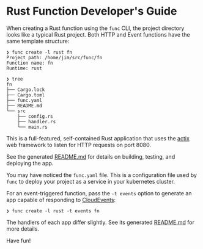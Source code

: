 # Rust Function Developer's Guide

When creating a Rust function using the `func` CLI, the project
directory looks like a typical Rust project. Both HTTP and Event
functions have the same template structure:

```
❯ func create -l rust fn
Project path: /home/jim/src/func/fn
Function name: fn
Runtime: rust

❯ tree
fn
├── Cargo.lock
├── Cargo.toml
├── func.yaml
├── README.md
└── src
    ├── config.rs
    ├── handler.rs
    └── main.rs

```

This is a full-featured, self-contained Rust application that uses the
[actix](https://actix.rs/) web framework to listen for HTTP requests on port 8080.

See the generated [README.md](../../templates/rust/http/README.md) for
details on building, testing, and deploying the app.

You may have noticed the `func.yaml` file. This is a configuration
file used by `func` to deploy your project as a service in your
kubernetes cluster.

For an event-triggered function, pass the `-t events` option to
generate an app capable of responding to
[CloudEvents](https://cloudevents.io):

```
❯ func create -l rust -t events fn
```

The handlers of each app differ slightly. See its generated
[README.md](../../templates/rust/events/README.md) for more details.

Have fun!
